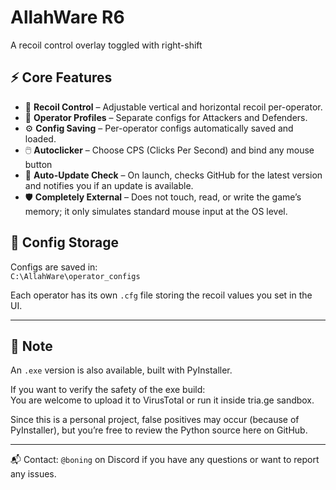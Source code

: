# AllahWare R6

A recoil control overlay toggled with right-shift

## ⚡ Core Features

- 🎯 **Recoil Control** – Adjustable vertical and horizontal recoil per-operator.
- 👥 **Operator Profiles** – Separate configs for Attackers and Defenders.
- ⚙️ **Config Saving** – Per-operator configs automatically saved and loaded.
- 🖱️ **Autoclicker** – Choose CPS (Clicks Per Second) and bind any mouse button
- 🔄 **Auto-Update Check** – On launch, checks GitHub for the latest version and notifies you if an update is available.
- 🛡️ **Completely External** – Does not touch, read, or write the game’s memory; it only simulates standard mouse input at the OS level.
  
## 📂 Config Storage

Configs are saved in:  
`C:\AllahWare\operator_configs`  

Each operator has its own `.cfg` file storing the recoil values you set in the UI.

---

## 🔐 Note

An `.exe` version is also available, built with PyInstaller.  

If you want to verify the safety of the exe build:  
You are welcome to upload it to VirusTotal or run it inside tria.ge sandbox.  

Since this is a personal project, false positives may occur (because of PyInstaller), but you’re free to review the Python source here on GitHub.

---

📬 Contact: `@boning` on Discord if you have any questions or want to report any issues.
